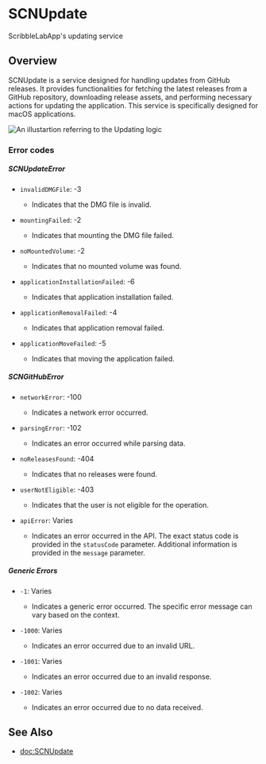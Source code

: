 # SCNUpdate

ScribbleLabApp's updating service

## Overview

SCNUpdate is a service designed for handling updates from GitHub releases. It provides functionalities for fetching the latest releases from a GitHub repository, downloading release assets, and performing necessary actions for updating the application. This service is specifically designed for macOS applications.

![An illustartion referring to the Updating logic](updateHandlers)

### Error codes

##### SCNUpdateError

- `invalidDMGFile`: -3
  - Indicates that the DMG file is invalid.

- `mountingFailed`: -2
  - Indicates that mounting the DMG file failed.

- `noMountedVolume`: -2
  - Indicates that no mounted volume was found.

- `applicationInstallationFailed`: -6
  - Indicates that application installation failed.

- `applicationRemovalFailed`: -4
  - Indicates that application removal failed.

- `applicationMoveFailed`: -5
  - Indicates that moving the application failed.

##### SCNGitHubError

- `networkError`: -100
  - Indicates a network error occurred.

- `parsingError`: -102
  - Indicates an error occurred while parsing data.

- `noReleasesFound`: -404
  - Indicates that no releases were found.

- `userNotEligible`: -403
  - Indicates that the user is not eligible for the operation.

- `apiError`: Varies
  - Indicates an error occurred in the API. The exact status code is provided in the `statusCode` parameter. Additional information is provided in the `message` parameter.

##### Generic Errors

- `-1`: Varies
  - Indicates a generic error occurred. The specific error message can vary based on the context.

- `-1000`: Varies
  - Indicates an error occurred due to an invalid URL.

- `-1001`: Varies
  - Indicates an error occurred due to an invalid response.

- `-1002`: Varies
  - Indicates an error occurred due to no data received.

## See Also

- <doc:SCNUpdate>
